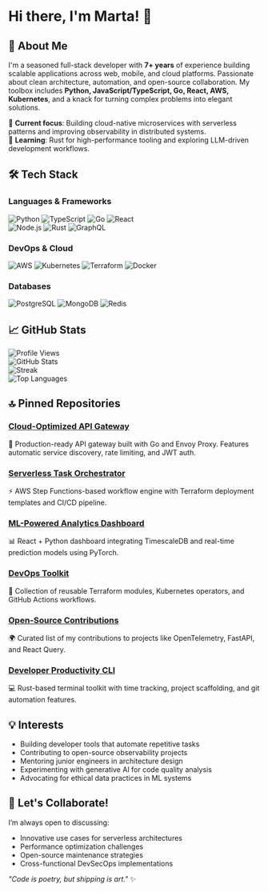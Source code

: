 # Hi there, I'm Marta! 👋  

## 🚀 About Me  
I'm a seasoned full-stack developer with **7+ years** of experience building scalable applications across web, mobile, and cloud platforms. Passionate about clean architecture, automation, and open-source collaboration. My toolbox includes **Python, JavaScript/TypeScript, Go, React, AWS, Kubernetes**, and a knack for turning complex problems into elegant solutions.  

🔭 **Current focus**: Building cloud-native microservices with serverless patterns and improving observability in distributed systems.  
🌱 **Learning**: Rust for high-performance tooling and exploring LLM-driven development workflows.  

## 🛠️ Tech Stack  

### Languages & Frameworks  
![Python](https://img.shields.io/badge/Python-3776AB?style=flat&logo=python&logoColor=white) 
![TypeScript](https://img.shields.io/badge/TypeScript-3178C6?style=flat&logo=typescript&logoColor=white) 
![Go](https://img.shields.io/badge/Go-00ADD8?style=flat&logo=go&logoColor=white) 
![React](https://img.shields.io/badge/React-61DAFB?style=flat&logo=react&logoColor=black)  
![Node.js](https://img.shields.io/badge/Node.js-339933?style=flat&logo=nodedotjs&logoColor=white) 
![Rust](https://img.shields.io/badge/Rust-000000?style=flat&logo=rust&logoColor=white) 
![GraphQL](https://img.shields.io/badge/GraphQL-E10098?style=flat&logo=graphql&logoColor=white)  

### DevOps & Cloud  
![AWS](https://img.shields.io/badge/AWS-232F3E?style=flat&logo=amazonaws&logoColor=white) 
![Kubernetes](https://img.shields.io/badge/Kubernetes-326CE5?style=flat&logo=kubernetes&logoColor=white) 
![Terraform](https://img.shields.io/badge/Terraform-7B42BC?style=flat&logo=terraform&logoColor=white) 
![Docker](https://img.shields.io/badge/Docker-2496ED?style=flat&logo=docker&logoColor=white)  

### Databases  
![PostgreSQL](https://img.shields.io/badge/PostgreSQL-4169E1?style=flat&logo=postgresql&logoColor=white) 
![MongoDB](https://img.shields.io/badge/MongoDB-47A248?style=flat&logo=mongodb&logoColor=white) 
![Redis](https://img.shields.io/badge/Redis-DC382D?style=flat&logo=redis&logoColor=white)  

## 📈 GitHub Stats  

![Profile Views](https://komarev.com/ghpvc/?username=martaodds254&color=blueviolet&style=flat)  
![GitHub Stats](https://github-readme-stats.vercel.app/api?username=martaodds254&show_icons=true&theme=radical&hide_title=true&include_all_commits=true)  
![Streak](https://github-readme-streak-stats.herokuapp.com/?user=martaodds254&theme=radical)  
![Top Languages](https://github-readme-stats.vercel.app/api/top-langs/?username=martaodds254&layout=compact&theme=radical&hide=html,css)  

## 🔝 Pinned Repositories  

### [Cloud-Optimized API Gateway](https://github.com/martaodds254/api-gateway)  
🚀 Production-ready API gateway built with Go and Envoy Proxy. Features automatic service discovery, rate limiting, and JWT auth.  

### [Serverless Task Orchestrator](https://github.com/martaodds254/task-orchestrator)  
⚡ AWS Step Functions-based workflow engine with Terraform deployment templates and CI/CD pipeline.  

### [ML-Powered Analytics Dashboard](https://github.com/martaodds254/analytics-dashboard)  
📊 React + Python dashboard integrating TimescaleDB and real-time prediction models using PyTorch.  

### [DevOps Toolkit](https://github.com/martaodds254/devops-toolkit)  
🔧 Collection of reusable Terraform modules, Kubernetes operators, and GitHub Actions workflows.  

### [Open-Source Contributions](https://github.com/martaodds254/oss-contributions)  
🌍 Curated list of my contributions to projects like OpenTelemetry, FastAPI, and React Query.  

### [Developer Productivity CLI](https://github.com/martaodds254/dev-cli)  
💻 Rust-based terminal toolkit with time tracking, project scaffolding, and git automation features.  

## 💡 Interests  
- Building developer tools that automate repetitive tasks  
- Contributing to open-source observability projects  
- Mentoring junior engineers in architecture design  
- Experimenting with generative AI for code quality analysis  
- Advocating for ethical data practices in ML systems  

## 🤝 Let's Collaborate!  
I’m always open to discussing:  
- Innovative use cases for serverless architectures  
- Performance optimization challenges  
- Open-source maintenance strategies  
- Cross-functional DevSecOps implementations  

*"Code is poetry, but shipping is art."* ✨

